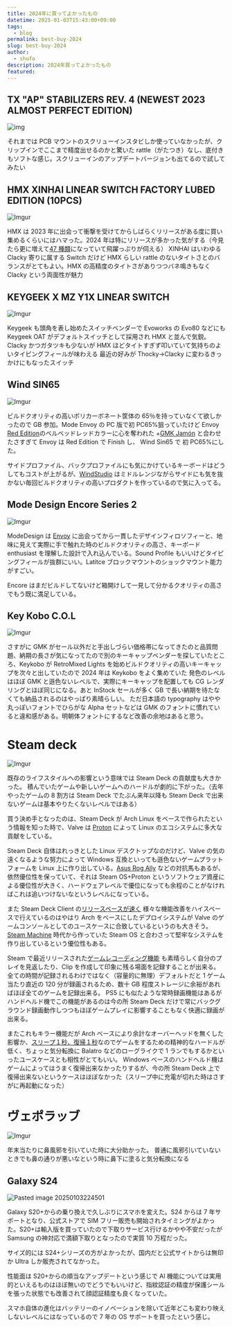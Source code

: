 ```yaml
---
title: 2024年に買ってよかったもの
datetime: 2025-01-03T15:43:00+09:00
tags:
  - blog
permalink: best-buy-2024
slug: best-buy-2024
author:
  - shufo
description: 2024年買ってよかったもの
featured:
---
```


## TX "AP" STABILIZERS REV. 4 (NEWEST 2023 ALMOST PERFECT EDITION)

![img](https://i.imgur.com/hIrrN3s.png)

それまでは PCB マウントのスクリューインスタビしか使っていなかったが、クリップインでここまで精度出せるのかと驚いた
rattle（がたつき）なし、底付きもソフトな感じ。スクリューインのアップデートバージョンも出てるので試してみたい

## HMX XINHAI LINEAR SWITCH FACTORY LUBED EDITION (10PCS)

![Imgur](https://imgur.com/AA2FsfI.png)

HMX は 2023 年に出会って衝撃を受けてからしばらくリリースがある度に買い集めるくらいにはハマった。2024 年は特にリリースが多かった気がする（今見たら更に増えて[47 種類](https://unikeyboards.com/en-jp/collections/hmx-switches)になっていて飛躍っぷりが伺える）
XINHAI はいわゆる Clacky 寄りに属する Switch だけど HMX らしい rattle のないタイトさとのバランスがとてもよい。HMX の高精度のタイトさがありつつバネ鳴きもなく Clacky という両面性が魅力

## KEYGEEK X MZ Y1X LINEAR SWITCH

![Imgur](https://imgur.com/bzmpZeb.png)

Keygeek も頭角を表し始めたスイッチベンダーで Evoworks の Evo80 などにも Keygeek OAT がデフォルトスイッチとして採用され HMX と並んで気鋭。Clacky かつガタツキも少ないが HMX ほどタイトすぎず叩いていて気持ちのよいタイピングフィールが味わえる
最近の好みが Thocky→Clacky に変わるきっかけにもなったスイッチ

## Wind SIN65

![Imgur](https://imgur.com/ki87l2k.png)

ビルドクオリティの高いポリカーボネート筐体の 65％を持っていなくて欲しかったので GB 参加。Mode Envoy の PC 版で初 PC65%狙っていたけど Envoy [Red Edition](https://modedesigns.com/pages/red-edition-envoy)のベルベッドレッドカラーに心を奪われた +[GMK Jamón](https://oblotzky.industries/products/gmk-cyl-jamon-2) と合わせたさすぎて Envoy は Red Edition で Finish し、 Wind Sin65 で 初 PC65%にした。

サイドプロファイル、バックプロファイルにも気にかけているキーボードはどうしてもコストが上がるが、[WindStudio](https://windstudio.store/collections/best-selling-products) はミドルレンジながらサイドにも気を抜かない毎回ビルドクオリティの高いプロダクトを作っているので気に入ってる。

## Mode Design Encore Series 2

![Imgur](https://imgur.com/rlrQi3t.png)

ModeDesign は [Envoy](https://modedesigns.com/pages/envoy) に出会ってから一貫したデザインフィロソフィーと、地味に見えて実際に手で触れた時のビルドクオリティの高さ、キーボード enthusiast を理解した設計で入れ込んでいる。Sound Profile もいいけどタイピングフィールが抜群にいい。Latitce ブロックマウントのショックマウント能力がすごい。

Encore はまだビルドしてないけど箱開けして一見して分かるクオリティの高さでもう既に満足している。

## Key Kobo C.O.L

![Imgur](https://imgur.com/6EO3m2B.png)

さすがに GMK がセール以外だと手出しづらい価格帯になってきたのと品質問題、納期の長さが気になってたので別のキーキャップベンダーを探していたところ、Keykobo が RetroMixed Lights を始めビルドクオリティの高いキーキャップを次々と出していたので 2024 年は Keykobo をよく集めていた
発色のレベルはほぼ GMK と遜色ないレベルで、実際にキーキャップを配置しても CG レンダリングとほぼ同じになる。あと InStock セールが多く GB で長い納期を待たなくても納品されるのはやっぱり素晴らしい。
ただ日本語の typography はやや丸っぽいフォントでひらがな Alpha セットなどは GMK のフォントに慣れていると違和感がある。明朝体フォントにするなど改善の余地はあると思う。

# Steam deck

![Imgur](https://imgur.com/r2cYKFa.png)

既存のライフスタイルへの影響という意味では Steam Deck の貢献度も大きかった。
積んでいたゲームや新しいゲームへのハードルが劇的に下がった。（去年やったゲームの 8 割方は Steam Deck でたぶん来年以降も Steam Deck で出来ないゲームは基本やりたくないレベルではある）

買う決め手となったのは、Steam Deck が Arch Linux をベースで作られたという情報を知った時で、Valve は [Proton](<https://ja.wikipedia.org/wiki/Proton_(%E3%82%BD%E3%83%95%E3%83%88%E3%82%A6%E3%82%A7%E3%82%A2)>) によって Linux のエコシステムに多大な貢献をしている。

Steam Deck 自体はれっきとした Linux デスクトップなのだけど、Valve の気の遠くなるような努力によって Windows 互換といっても遜色ないゲームプラットフォームを Linux 上に作り出している。[Asus Rog Ally](https://rog.asus.com/jp/gaming-handhelds-group/) などの対抗馬もあるが、依然優位性を保っていて、それは Steam OS+Proton というソフトウェア資産による優位性が大きく、ハードウェアレベルで優位になっても余程のことがなければこれは追いつけないなというレベルになっている。

また Steam Deck Client の[リリースペースが速く](https://www.steamdeck.com/en/news) 様々な機能改善をハイスペースで行えているのはやはり Arch をベースにしたデプロイシステムが Valve のゲームコンソールとしてのユースケースに合致しているというのも大きそう。[Steam Machine](https://ja.wikipedia.org/wiki/Steam_Machine) 時代から作っていた Steam OS と合わさって堅牢なシステムを作り出しているという優位性もある。

Steam で最近リリースされた[ゲームレコーディング機能](https://store.steampowered.com/gamerecording) も素晴らしく自分のプレイを見返したり、Clip を作成して印象に残る場面を記録することが出来る。全ての時間が記録されるわけではなく（容量的に無理）デフォルトだと 1 ゲーム当たり直近の 120 分が録画されるため、数十 GB 程度ストレージに余裕があればほぼ全てのゲームを記録出来る。
PS5 にも似たような常時録画機能はあるがハンドヘルド機でこの機能があるのは今の所 Steam Deck だけで常にバックグラウンド録画動作しつつもほぼゲームプレイに影響することもなく快適に録画が出来る。

またこれもキラー機能だが Arch ベースにより余計なオーバーヘッドを無くした影響か、[スリープ１秒、復帰１秒](https://www.youtube.com/watch?v=59aTHc-Tw1Y)なのでゲームをするための精神的なハードルが低く、ちょっと気分転換に Balatro などのローグライクで 1 ランでもするかといったユースケースとも相性がとてもいい。
Windows ベースのハンドヘルド機はゲームによってはうまく復帰出来なかったりするが、今の所 Steam Deck 上で復帰出来ないというケースはほぼなかった（スリープ中に充電が切れた時はさすがに再起動になった）

# ヴェポラッブ

![Imgur](https://imgur.com/TnUape8.png)

年末当たりに鼻風邪を引いていた時に大分助かった。
普通に風邪引いていないときでも鼻の通りが悪いなという時に鼻下に塗ると気分転換になる

## Galaxy S24

![Pasted image 20250103224501](https://i.imgur.com/BXkjzj8.png)

Galaxy S20+からの乗り換えで久しぶりにスマホを変えた。S24 からは 7 年サポートとなり、公式ストアで SIM フリー販売も開始されタイミングがよかった。S20+は輸入版を買っていたので下取りサービス行けるかやや不安だったが Samsung の神対応で満額下取りとなったので実質 10 万程だった。

サイズ的には S24+シリーズの方がよかったが、国内だと公式サイトからは無印か Ultra しか販売されてなかった。

性能面は S20+からの順当なアップデートという感じで AI 機能については実用的といえるものはほぼ無いのでどうでもいいけど、指紋認証の精度が保護シールを張った状態でも改善されて顔認証精度も良くなっていた。

スマホ自体の進化はバッテリーのイノベーションを除いて近年どこも変わり映えしないレベルにはなっているので 7 年の OS サポートを買ったという感じ。
